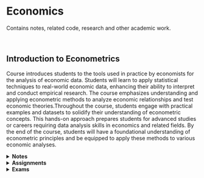 <h1>Economics</b></h1>
<p>Contains notes, related code, research and other academic work.</p>
<br>
<h2>Introduction to Econometrics</h2>
<p>Course introduces students to the tools used in practice by economists for the analysis of economic data. Students will learn to apply statistical techniques to real-world economic data, enhancing their ability to interpret and conduct empirical research. The course emphasizes understanding and applying econometric methods to analyze economic relationships and test economic theories.Throughout the course, students engage with practical examples and datasets to solidify their understanding of econometric concepts. This hands-on approach prepares students for advanced studies or careers requiring data analysis skills in economics and related fields. By the end of the course, students will have a foundational understanding of econometric principles and be equipped to apply these methods to various economic analyses.</p>

<details name="econ_notes">
  <summary><strong>Notes</strong></summary>
  <ul style="padding-left: 30px;">
  </ul>
</details>

<details name="econ_hw">
  <summary><strong>Assignments</strong></summary>
   <ul style="padding-left: 30px;">
     <li><a href="https://github.com/markrandyreid/math/blob/main/homework/calc1.hw1.q2.pdf" target="_blank">Defining a Limit-HW1.Q2</a></li>
   </ul>    
</details>

<details name="econ_exams">
  <summary><strong>Exams</strong></summary>
  <ul style="padding-left: 30px;">
  </ul>
</details>
